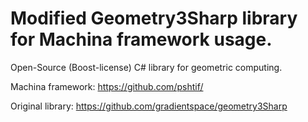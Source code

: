 # Modified Geometry3Sharp library for Machina framework usage.

Open-Source (Boost-license) C# library for geometric computing. 

Machina framework: https://github.com/pshtif/

Original library: https://github.com/gradientspace/geometry3Sharp
